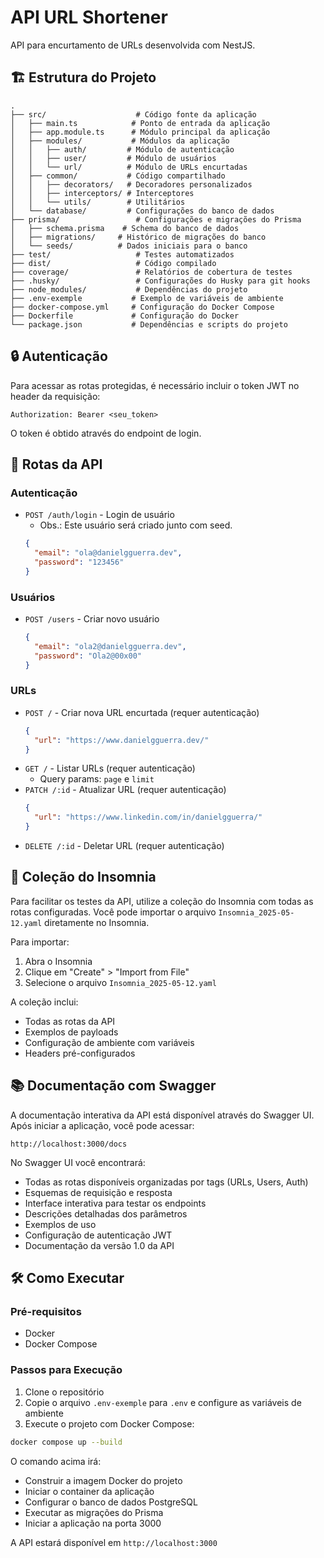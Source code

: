 # API URL Shortener

API para encurtamento de URLs desenvolvida com NestJS.

## 🏗️ Estrutura do Projeto

```
.
├── src/                    # Código fonte da aplicação
│   ├── main.ts            # Ponto de entrada da aplicação
│   ├── app.module.ts      # Módulo principal da aplicação
│   ├── modules/           # Módulos da aplicação
│   │   ├── auth/         # Módulo de autenticação
│   │   ├── user/         # Módulo de usuários
│   │   └── url/          # Módulo de URLs encurtadas
│   ├── common/           # Código compartilhado
│   │   ├── decorators/   # Decoradores personalizados
│   │   ├── interceptors/ # Interceptores
│   │   └── utils/        # Utilitários
│   └── database/         # Configurações do banco de dados
├── prisma/                 # Configurações e migrações do Prisma
│   ├── schema.prisma    # Schema do banco de dados
│   ├── migrations/     # Histórico de migrações do banco
│   └── seeds/          # Dados iniciais para o banco
├── test/                   # Testes automatizados
├── dist/                   # Código compilado
├── coverage/               # Relatórios de cobertura de testes
├── .husky/                 # Configurações do Husky para git hooks
├── node_modules/           # Dependências do projeto
├── .env-exemple           # Exemplo de variáveis de ambiente
├── docker-compose.yml     # Configuração do Docker Compose
├── Dockerfile             # Configuração do Docker
└── package.json           # Dependências e scripts do projeto
```

## 🔒 Autenticação
Para acessar as rotas protegidas, é necessário incluir o token JWT no header da requisição:

```
Authorization: Bearer <seu_token>
```

O token é obtido através do endpoint de login.

## 🚀 Rotas da API

### Autenticação
- `POST /auth/login` - Login de usuário
  - Obs.: Este usuário será criado junto com seed.
  ```json
  {
    "email": "ola@danielgguerra.dev",
    "password": "123456"
  }
  ```

### Usuários
- `POST /users` - Criar novo usuário
  ```json
  {
    "email": "ola2@danielgguerra.dev",
    "password": "Ola2@00x00"
  }
  ```

### URLs
- `POST /` - Criar nova URL encurtada (requer autenticação)
  ```json
  {
    "url": "https://www.danielgguerra.dev/"
  }
  ```
- `GET /` - Listar URLs (requer autenticação)
  - Query params: `page` e `limit`
- `PATCH /:id` - Atualizar URL (requer autenticação)
  ```json
  {
    "url": "https://www.linkedin.com/in/danielgguerra/"
  }
  ```
- `DELETE /:id` - Deletar URL (requer autenticação)

## 📡 Coleção do Insomnia

Para facilitar os testes da API, utilize a coleção do Insomnia com todas as rotas configuradas. Você pode importar o arquivo `Insomnia_2025-05-12.yaml` diretamente no Insomnia.

Para importar:
1. Abra o Insomnia
2. Clique em "Create" > "Import from File"
3. Selecione o arquivo `Insomnia_2025-05-12.yaml`

A coleção inclui:
- Todas as rotas da API
- Exemplos de payloads
- Configuração de ambiente com variáveis
- Headers pré-configurados

## 📚 Documentação com Swagger

A documentação interativa da API está disponível através do Swagger UI. Após iniciar a aplicação, você pode acessar:

```
http://localhost:3000/docs
```

No Swagger UI você encontrará:
- Todas as rotas disponíveis organizadas por tags (URLs, Users, Auth)
- Esquemas de requisição e resposta
- Interface interativa para testar os endpoints
- Descrições detalhadas dos parâmetros
- Exemplos de uso
- Configuração de autenticação JWT
- Documentação da versão 1.0 da API

## 🛠️ Como Executar

### Pré-requisitos
- Docker
- Docker Compose

### Passos para Execução

1. Clone o repositório
2. Copie o arquivo `.env-exemple` para `.env` e configure as variáveis de ambiente
3. Execute o projeto com Docker Compose:

```bash
docker compose up --build
```

O comando acima irá:
- Construir a imagem Docker do projeto
- Iniciar o container da aplicação
- Configurar o banco de dados PostgreSQL
- Executar as migrações do Prisma
- Iniciar a aplicação na porta 3000

A API estará disponível em `http://localhost:3000`
